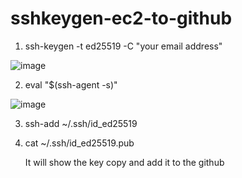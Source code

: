 # sshkeygen-ec2-to-github

1) ssh-keygen -t ed25519 -C "your email address"

![image](https://github.com/chaitanya-online/sshkeygen-ec2-to-github/assets/60810937/12f6557f-30b9-4bb9-aae7-2df348540c85)

2)   eval "$(ssh-agent -s)"

![image](https://github.com/chaitanya-online/sshkeygen-ec2-to-github/assets/60810937/efb2dc6b-4f6b-4fa2-9cf1-128ab9e2a094)

3) ssh-add ~/.ssh/id_ed25519

4) cat ~/.ssh/id_ed25519.pub

   It will show the key copy  and add it to the github
